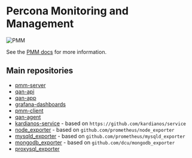 # Percona Monitoring and Management

![PMM](https://www.percona.com/sites/default/files/pmm-logo.png)

See the [PMM docs](https://www.percona.com/doc/percona-monitoring-and-management/index.html) for more information.

## Main repositories

* [pmm-server](https://github.com/percona/pmm-server)
 * [qan-api](https://github.com/percona/qan-api)
 * [qan-app](https://github.com/percona/qan-app)
 * [grafana-dashboards](https://github.com/percona/grafana-dashboards)
* [pmm-client](https://github.com/percona/pmm-client)
 * [qan-agent](https://github.com/percona/qan-agent)
 * [kardianos-service](https://github.com/percona/kardianos-service) - based on `https://github.com/kardianos/service`
 * [node_exporter](https://github.com/percona/node_exporter) - based on `github.com/prometheus/node_exporter`
 * [mysqld_exporter](https://github.com/percona/mysqld_exporter) - based on `github.com/prometheus/mysqld_exporter`
 * [mongodb_exporter](https://github.com/Percona-Lab/prometheus_mongodb_exporter) - based on `github.com/dcu/mongodb_exporter`
 * [proxysql_exporter](https://github.com/percona/proxysql_exporter)


